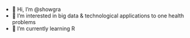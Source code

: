 - 👋 Hi, I’m @showgra
- 👀 I’m interested in big data & technological applications to one health problems
- 🌱 I’m currently learning R


<!---
showgra/showgra is a ✨ special ✨ repository because its `README.md` (this file) appears on your GitHub profile.
You can click the Preview link to take a look at your changes.
--->
